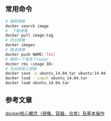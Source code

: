 
## 常用命令

```sh
# 搜索镜像
docker search image
#  下载镜像
docker pull image:tag
# 列出镜像
docker images
# 推送镜像
docker push NAME[:TAG]
# 删除一个或多个image
docker rmi <image ID>
# 存出和载入镜像
docker save -o ubuntu_14.04.tar ubuntu:14.04
docker load --input ubuntu_14.04.tar
docker load ubuntu_14.04.tar
```

## 参考文章

[docker核心概念（镜像、容器、仓库）及基本操作](https://www.cnblogs.com/whych/p/9446032.html)
